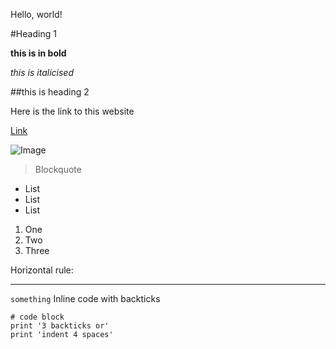Hello, world!


#Heading 1


**this is in bold**


*this is italicised*


##this is heading 2


Here is the link to this website

[Link](https://sidhantsinghvi.github.io/cse15l-lab-reports/) 

![Image](https://www.google.com/url?sa=i&url=https%3A%2F%2Fwww.facebook.com%2Frandomimagesbr%2F&psig=AOvVaw2RzpiEkZBrPWV3bvE1j6Xf&ust=1680824614036000&source=images&cd=vfe&ved=0CA4QjRxqFwoTCPjm8OH1k_4CFQAAAAAdAAAAABAE)

> Blockquote


* List
* List
* List


1. One
2. Two
3. Three

Horizontal rule:

---

`something` Inline code with backticks

```
# code block
print '3 backticks or'
print 'indent 4 spaces'
```
